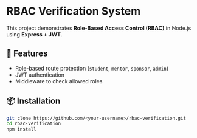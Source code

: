 # RBAC Verification System

This project demonstrates **Role-Based Access Control (RBAC)** in Node.js using **Express + JWT**.

## 🚀 Features
- Role-based route protection (`student`, `mentor`, `sponsor`, `admin`)
- JWT authentication
- Middleware to check allowed roles

## 📦 Installation
```bash
git clone https://github.com/<your-username>/rbac-verification.git
cd rbac-verification
npm install
